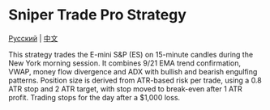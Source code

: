 # Sniper Trade Pro Strategy
[Русский](README_ru.md) | [中文](README_cn.md)

This strategy trades the E-mini S&P (ES) on 15-minute candles during the New York morning session. It combines 9/21 EMA trend confirmation, VWAP, money flow divergence and ADX with bullish and bearish engulfing patterns. Position size is derived from ATR-based risk per trade, using a 0.8 ATR stop and 2 ATR target, with stop moved to break-even after 1 ATR profit. Trading stops for the day after a $1,000 loss.

